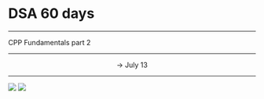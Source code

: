 # DSA 60 days 


<hr>
CPP Fundamentals part 2

<hr><center>
-> July 13 <br>
</center>
<hr>
<img src="https://github.com/Sushreesatarupa/DSA-60Days/blob/main/Day02/20210712_120149_0000.png">
<img src= "https://github.com/Sushreesatarupa/DSA-60Days/blob/main/Day02/20210712_133334_0000.png">
